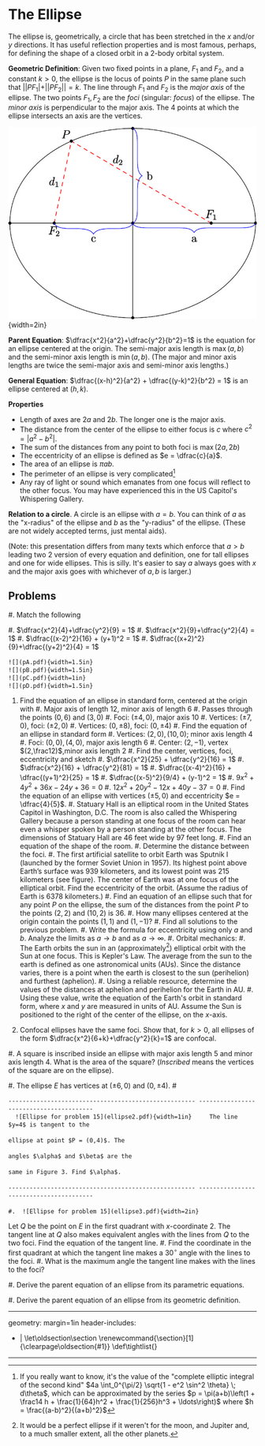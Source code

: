 # The Ellipse

The ellipse is, geometrically, a circle that has been stretched in the $x$ and/or $y$ directions. It has useful
reflection properties and is most famous, perhaps, for defining the shape of a closed orbit in a 2-body orbital system.

**Geometric Definition**: Given two fixed points in a plane, $F_1$ and $F_2$, and a constant $k > 0$, the ellipse is the locus of points $P$ in the same plane such that $||PF_1| + ||PF_2|| = k$. The line through $F_1$ and $F_2$ is the *major axis* of the ellipse. The two points $F_1,F_2$ are the *foci* (singular: *focus*) of the ellipse. The *minor axis* is perpendicular to the major axis. The 4 points at which the ellipse intersects an axis are the vertices.

![Ellipse Schematic](workspace.jpeg){width=2in}

**Parent Equation**: $\dfrac{x^2}{a^2}+\dfrac{y^2}{b^2}=1$ is the equation for an ellipse centered at the origin. The semi-major axis length is $\max(a,b)$ and the semi-minor axis length is $\min(a,b)$. (The major and minor axis lengths are twice the semi-major axis and semi-minor axis lengths.)

**General Equation**: $\dfrac{(x-h)^2}{a^2} + \dfrac{(y-k)^2}{b^2} = 1$ is an ellipse centered at $(h,k)$.

**Properties**

* Length of axes are $2a$ and $2b$. The longer one is the major axis.
* The distance from the center of the ellipse to either focus is $c$ where $c^2 = |a^2-b^2|$.
* The sum of the distances from any point to both foci is $\max(2a,2b)$
* The eccentricity of an ellipse is defined as $e = \dfrac{c}{a}$.
* The area of an ellipse is $\pi a b$.
* The perimeter of an ellipse is very complicated[^1]
* Any ray of light or sound which emanates from one focus will reflect to the other focus. You may have experienced this in the US Capitol's Whispering Gallery.

**Relation to a circle**. A circle is an ellipse with $a=b$. You can think of $a$ as the "x-radius" of the ellipse and $b$ as the "y-radius" of the ellipse. (These are not widely accepted terms, just mental aids).

<!---
**Parametric Equations**. An ellipse can be defined parametrically as the set of points $x = a \cos \theta, y = b \sin \theta$ for $\theta \in [0,2\pi)$. These equations trace the ellipse counterclockwise starting at the point $(b,0).$ Transforming these equations to a center of $(h,k)$ results in $x = h + a \cos \theta, y = k + b \sin \theta$.

**Polar Equation:** The polar equation for an ellipse is ...
--->

(Note: this presentation differs from many texts which enforce that $a>b$ leading two 2 version of every equation and definition, one for tall ellipses and one for wide ellipses. This is silly. It's easier to say $a$ always goes with $x$ and the major axis goes with whichever of $a,b$ is larger.)


## Problems

#. Match the following

  #. $\dfrac{x^2}{4}+\dfrac{y^2}{9} = 1$
  #. $\dfrac{x^2}{9}+\dfrac{y^2}{4} = 1$
  #. $\dfrac{(x-2)^2}{16} + (y+1)^2 = 1$
  #. $\dfrac{(x+2)^2}{9}+\dfrac{(y+2)^2}{4} = 1$

	![](pA.pdf){width=1.5in}
	![](pB.pdf){width=1.5in}
	![](pC.pdf){width=1in}
	![](pD.pdf){width=1.5in}

1. Find the equation of an ellipse in standard form, centered at the origin with
   #.  Major axis of length 12, minor axis of length 6
   #.  Passes through the points $(0,6)$ and $(3,0)$
   #.  Foci: $(\pm 4,0)$, major axis 10
   #.  Vertices: $(\pm 7,0)$, foci: $(\pm 2,0)$
   #.  Vertices: $(0, \pm 8)$, foci: $(0, \pm 4)$
#. Find the equation of an ellipse in standard form
   #. Vertices: $(2,0), (10,0)$; minor axis length 4
   #. Foci: $(0,0), (4,0)$, major axis length 6
   #. Center: $(2,-1)$, vertex $(2,\frac12)$,minor axis length 2
#. Find the center, vertices, foci, eccentricity and sketch
   #. $\dfrac{x^2}{25} + \dfrac{y^2}{16} = 1$
   #. $\dfrac{x^2}{16} + \dfrac{y^2}{81} = 1$
   #. $\dfrac{(x-4)^2}{16} + \dfrac{(y+1)^2}{25} = 1$
   #. $\dfrac{(x-5)^2}{9/4} + (y-1)^2 = 1$
   #. $9x^2 + 4y^2 + 36x - 24y + 36 = 0$
   #. $12x^2 + 20y^2 - 12x + 40y - 37 = 0$
#. Find the equation of an ellipse with vertices $(\pm 5,0)$ and eccentricity $e = \dfrac{4}{5}$.
#.  Statuary Hall is an elliptical room in the United States Capitol in Washington, D.C. The room is also called the Whispering Gallery because a person standing at one focus of the room can hear even a whisper spoken by a person standing at the other focus. The dimensions of Statuary Hall are 46 feet wide by 97 feet long.
    #.  Find an equation of the shape of the room.
    #.  Determine the distance between the foci.
#.  The first artificial satellite to orbit Earth was Sputnik I (launched by the former Soviet Union in 1957). Its highest point above Earth’s surface was 939 kilometers, and its lowest point was 215 kilometers (see figure). The center of Earth was at one focus of the elliptical orbit. Find the eccentricity of the orbit. (Assume the radius of Earth is 6378 kilometers.)
#. Find an equation of an ellipse such that for any point $P$ on the ellipse, the sum of the distances from the point $P$ to the points $(2, 2)$ and $(10, 2)$ is 36.
#. How many ellipses centered at the origin contain the points $(1,1)$ and $(1,-1)$?
#. Find all solutions to the previous problem.
#. Write the formula for eccentricity using only $a$ and $b$. Analyze the limits as $a \to b$ and as $a \to \infty$.
#. Orbital mechanics:
    #. The Earth orbits the sun in an (approximately[^2]) elliptical orbit with the Sun at one focus. This is Kepler's Law. The average from the sun to the earth is defined as one astronomical units (AUs). Since the distance varies, there is a point when the earth is closest to the sun (perihelion) and furthest (aphelion).
    #. Using a reliable resource, determine the values of the distances at aphelion and perihelion for the Earth in AU.
    #. Using these value, write the equation of the Earth's orbit in standard form, where $x$ and $y$ are measured in units of AU. Assume the Sun is positioned to the right of the center of the ellipse, on the $x$-axis.

1.  Confocal ellipses have the same foci. Show that, for  $k>0$, all ellipses of the form  $\dfrac{x^2}{6+k}+\dfrac{y^2}{k}=1$ are confocal.

#. A square is inscribed inside an ellipse with major axis length 5 and minor axis length 4. What is the area of the square? (*Inscribed* means the vertices of the square are on the ellipse).

#. The ellipse $E$ has vertices at $(\pm 6,0)$ and $(0, \pm 4)$.
	#

	----------------------------------------------------- ----------------------------------------
	  ![Ellipse for problem 15](ellipse2.pdf){width=1in}     The line $y=4$ is tangent to the
																													ellipse at point $P = (0,4)$. The
																													angles $\alpha$ and $\beta$ are the
																														same in Figure 3. Find $\alpha$.

	----------------------------------------------------- ----------------------------------------

	#. 	![Ellipse for problem 15](ellipse3.pdf){width=2in}
Let $Q$ be the point on $E$ in the first quadrant with $x$-coordinate 2. The tangent line at $Q$ also makes equivalent angles with the lines from $Q$ to the two foci. Find the equation of the tangent line.
	#. Find the coordinate in the first quadrant at which the tangent line makes a $30^\circ$ angle with the lines to the foci.
	#. What is the maximum angle the tangent line makes with the lines to the foci?


#. Derive the parent equation of an ellipse from its parametric equations.

#. Derive the parent equation of an ellipse from its geometric definition.


[^1]: If you really want to know, it's the value of the "complete elliptic integral of the second kind" $4a \int_0^{\pi/2} \sqrt{1 - e^2 \sin^2 \theta} \; d\theta$, which can be approximated by the series $p = \pi(a+b)\left(1 + \frac14 h + \frac{1}{64}h^2 + \frac{1}{256}h^3 + \ldots\right)$ where $h = \frac{(a-b)^2}{(a+b)^2}$
[^2]: It would be a perfect ellipse if it weren't for the moon, and Jupiter and, to a much smaller extent, all the other planets.

---
geometry: margin=1in
header-includes:
- |
  \let\oldsection\section
  \renewcommand{\section}[1]{\clearpage\oldsection{#1}}
	\def\tightlist{}
---
